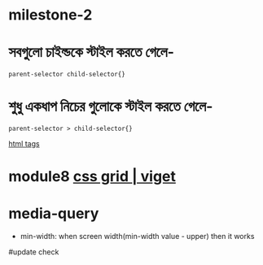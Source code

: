 # milestone-2

# সবগুলো চাইল্ডকে স্টাইল করতে গেলে-

`parent-selector child-selector{}`

# শুধু একধাপ নিচের গুলোকে স্টাইল করতে গেলে-

`parent-selector > child-selector{}`

[html tags](https://www.tutorialrepublic.com/html-reference/html5-tags.php)

# module8 [css grid | viget](https://www.viget.com/articles/getting-started-with-css-grid-part-1/)

# media-query

- min-width: when screen width(min-width value - upper) then it works

#update check
